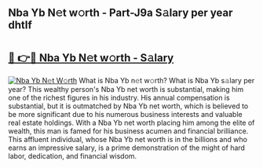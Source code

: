 ## Nba Yb N𝚎t w𝚘rth - Part-J9a S𝚊lary per year dhtIf

# <h2><a href="http://gc50xv4.nevu.top/?p=Nba+Yb">🔗 👉🔴 Nba Yb N𝚎t w𝚘rth - S𝚊lary</a></h2>

[![Nba Yb N𝚎t W𝚘rth](https://i.imgur.com/Oavwk0R.jpeg)](http://gc50xv4.nevu.top/?p=Nba+Yb)
What is Nba Yb n𝚎t w𝚘rth? What is Nba Yb s𝚊lary per year?
This wealthy person's Nba Yb net worth is substantial, making him one of the richest figures in his industry. His annual compensation is substantial, but it is outmatched by Nba Yb net worth, which is believed to be more significant due to his numerous business interests and valuable real estate holdings. With a Nba Yb net worth placing him among the elite of wealth, this man is famed for his business acumen and financial brilliance. This affluent individual, whose Nba Yb net worth is in the billions and who earns an impressive salary, is a prime demonstration of the might of hard labor, dedication, and financial wisdom.
